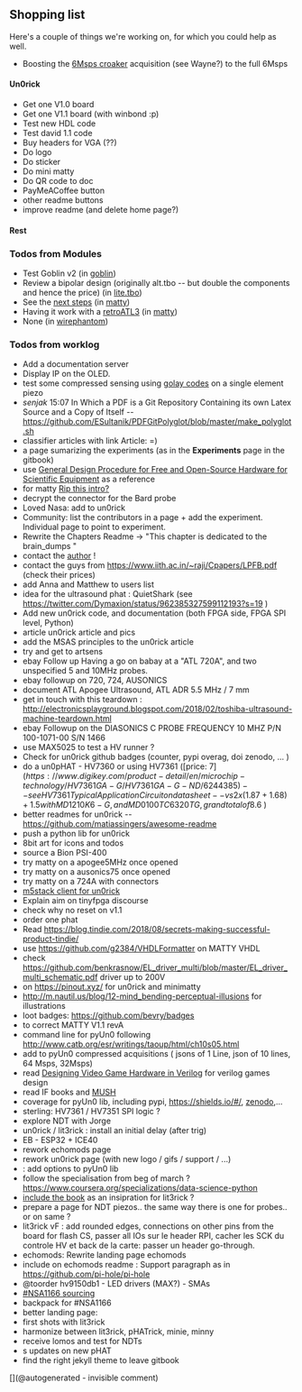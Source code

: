 ## Shopping list

Here's a couple of things we're working on, for which you could help as well.

* Boosting the [6Msps croaker](/retired/croaker/) acquisition (see Wayne?) to the full 6Msps 

#### Un0rick

* Get one V1.0 board
* Get one V1.1 board (with winbond :p)
* Test new HDL code
* Test david 1.1 code
* Buy headers for VGA (??)
* Do logo
* Do sticker
* Do mini matty
* Do QR code to doc
* PayMeACoffee button
* other readme buttons
* improve readme (and delete home page?)

#### Rest

### Todos from Modules
* Test Goblin v2 (in [goblin](/goblin/))
* Review a bipolar design (originally alt.tbo -- but double the components and hence the price) (in [lite.tbo](/lite.tbo/))
* See the <a href="/matty/nextsteps.md">next steps</a> (in [matty](/matty/))
* Having it work with a <a href="/retroATL3/">retroATL3</a> (in [matty](/matty/))
* None (in [wirephantom](/wirephantom/))


### Todos from worklog
* Add a documentation server
* Display IP on the OLED.
* test some compressed sensing using [golay codes](/include/20170325/PulseCode.pdf) on a single element piezo
* _senjak_ 15:07 In Which a PDF is a Git Repository Containing its own Latex Source and a Copy of Itself -- https://github.com/ESultanik/PDFGitPolyglot/blob/master/make_polyglot.sh
* classifier articles with link Article: =)
* a page sumarizing the experiments (as in the __Experiments__ page in the gitbook)
* use [General Design Procedure for Free and Open-Source Hardware for Scientific Equipment](http://www.mdpi.com/2411-9660/2/1/2/htm) as a reference
 * for matty [Rip this intro?](https://qspace.library.queensu.ca/bitstream/handle/1974/6235/Wall_Kieran_A_201012_PhD.pdf?sequence=1&isAllowed=y)
 * decrypt the connector for the Bard probe
* Loved Nasa: add to un0rick
* Community: list the contributors in a page + add the experiment. Individual page to point to experiment.
* Rewrite the Chapters Readme -> "This chapter is dedicated to the brain_dumps "
* contact the [author](https://repository.tudelft.nl/islandora/object/uuid%3A8784cc2b-10a1-47e7-a87f-ce25062d456f) !
* contact the guys from https://www.iith.ac.in/~raji/Cpapers/LPFB.pdf (check their prices)
* add Anna and Matthew to users list
 * idea for the ultrasound phat : QuietShark (see https://twitter.com/Dymaxion/status/962385327599112193?s=19 )
* Add new un0rick code, and documentation (both FPGA side, FPGA SPI level, Python)
* article un0rick article and pics
 * add the MSAS principles to the un0rick article
* try and get to artsens
* ebay Follow up Having a go on babay at a "ATL 720A", and two unspecified 5 and 10MHz probes.
 * ebay followup on 720, 724, AUSONICS
 * document ATL Apogee Ultrasound, ATL ADR 5.5 MHz / 7 mm
* get in touch with this teardown : http://electronicsplayground.blogspot.com/2018/02/toshiba-ultrasound-machine-teardown.html
* ebay Followup on the DIASONICS C PROBE FREQUENCY 10 MHZ P/N 100-1071-00 S/N 1466 
 * use MAX5025 to test a HV runner ?
* Check for un0rick github badges (counter, pypi overag, doi zenodo, ... )
* do a un0pHAT - HV7360 or using HV7361 ([price: 7$](https://www.digikey.com/product-detail/en/microchip-technology/HV7361GA-G/HV7361GA-G-ND/6244385) -- see HV7361 Typical Application Circuit on datasheet -- vs 2x (1.87 + 1.68)+1.5 with MD1210K6-G, and MD0100 TC6320TG, grand total of 8.6$	  ) 
* better readmes for un0rick -- https://github.com/matiassingers/awesome-readme
* push a python lib for un0rick
* 8bit art for icons and todos
* source a Bion PSI-400 
 * try matty on a apogee5MHz once opened
 * try matty on a ausonics75 once opened
 * try matty on a 724A with connectors
* [m5stack client for un0rick](/matty/m5stack/Readme.md)
* Explain aim on tinyfpga discourse
 * check why no reset on v1.1
* order one phat
* Read https://blog.tindie.com/2018/08/secrets-making-successful-product-tindie/
* use https://github.com/g2384/VHDLFormatter on MATTY VHDL
* check https://github.com/benkrasnow/EL_driver_multi/blob/master/EL_driver_multi_schematic.pdf driver up to 200V
* on https://pinout.xyz/ for un0rick and minimatty
* http://m.nautil.us/blog/12-mind_bending-perceptual-illusions for illustrations
* loot badges: https://github.com/bevry/badges
 * to correct MATTY V1.1 revA
* command line for pyUn0 following http://www.catb.org/esr/writings/taoup/html/ch10s05.html
* add to pyUn0 compressed acquisitions ( jsons of 1 Line, json of 10 lines, 64 Msps, 32Msps)
* read [Designing Video Game Hardware in Verilog](https://www.amazon.com/Designing-Video-Game-Hardware-Verilog-ebook/dp/B07LD48CTV) for verilog games design
* read IF books and [MUSH](http://www.evennia.com/)
* coverage for pyUn0 lib, including pypi, https://shields.io/#/, [zenodo](https://guides.github.com/activities/citable-code/),...
* sterling: HV7361 / HV7351 SPI logic ?
* explore NDT with Jorge
* un0rick / lit3rick : install an initial delay (after trig)
* EB - ESP32 + ICE40
* rework echomods page
* rework un0rick page (with new logo / gifs / support / ...)
* : add options to pyUn0 lib
* follow the specialisation from beg of march ? https://www.coursera.org/specializations/data-science-python
 * [include the book](https://www.abebooks.com/servlet/SearchResults?isbn=9780394707891&n=100121503&cm_sp=mbc-_-ISBN-_-used) as an insipration for lit3rick ?
* prepare a page for NDT piezos.. the same way there is one for probes.. or on same ?
* lit3rick vF : add rounded edges, connections on other pins from the board for flash CS, passer all IOs sur le header RPI, cacher les SCK du controle HV et back de la carte: passer un header go-through.
* echomods: Rewrite landing page echomods
* include on echomods readme : Support paragraph as in https://github.com/pi-hole/pi-hole
* @toorder hv9150db1 - LED drivers (MAX?) - SMAs
 * [#NSA1166 sourcing](https://www.jameco.com/webapp/wcs/stores/servlet/ProductDisplay?storeId=10001&productId=2210976&catalogId=10001&langId=-1&CID=octopart)
* backpack for #NSA1166
* better landing page:
* first shots with lit3rick
* harmonize between lit3rick, pHATrick, minie, minny
* receive lomos and test for NDTs
* s updates on new pHAT
* find the right jekyll theme to leave gitbook




[](@autogenerated - invisible comment)